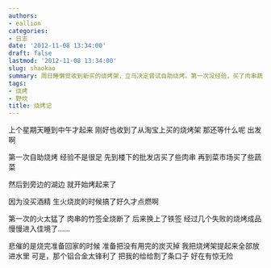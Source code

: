 ```yaml
---
authors:
- eallion
categories:
- 日志
date: '2012-11-08 13:34:00'
draft: false
lastmod: '2012-11-08 13:34:00'
slug: shaokao
summary: 周日睡懒觉收到新买的烧烤架，立马决定尝试自助烧烤。第一次没经验，买了肉串蔬菜去湖边烤，生火困难还烧断竹签，换铁签后渐入佳境。收摊时被铝合金架割伤手，所幸不严重。
tags:
- 烧烤
- 野炊
title: 烧烤记
---
```


上个星期天睡到中午才起来
刚好也收到了从淘宝上买的烧烤架
那还等什么呢
出发啊

第一次自助烧烤
经验不是很足
先到楼下的批发店买了些肉串
再到菜市场买了些蔬菜

然后到旁边的湖边
就开始烤起来了

因为没买酒精
生火烧炭的时候搞了好久才点燃啊

第一次的火太猛了
肉串的竹签全烧断了
后来换上了铁签
经过几个失败的烧烤成品
慢慢进入佳境了……

悲催的是烧完准备回家的时候
准备把没有用完的炭灭掉
我把烧烤架提起来全部放进水里
可是，那个铝合金太锋利了
把我的给给割了条口子
好在有惊无险